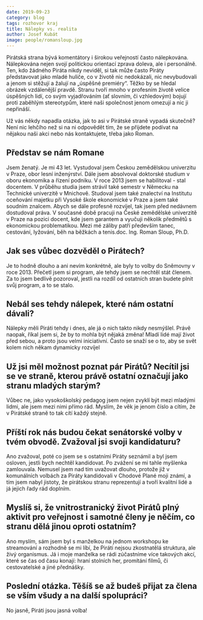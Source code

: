 ```yaml
---
date: 2019-09-23
category: blog
tags: rozhovor kraj 
title: Nálepky vs. realita
author: Josef Kubát
image: people/romansloup.jpg
---
```


Pirátská strana bývá komentátory i širokou veřejností často nálepkována. Nálepkována nejen svojí politickou orientací zprava doleva, ale i personálně. Ten, kdo žádného Piráta nikdy neviděl, si tak může často Piráty představovat jako mladé huliče, co v životě nic nedokázali, nic nevybudovali a jenom si stěžují a žalují na „úspěšné premiéry“. Těžko by se hledal obrázek vzdálenější pravdě. Stranu tvoří mnoho v profesním životě velice úspěšných lidí, co svým vyjadřováním (ať slovním, či vzhledovým) bojují proti zaběhlým stereotypům, které naši společnost jenom omezují a nic ji nepřináší.

Už vás někdy napadla otázka, jak to asi v Pirátské straně vypadá skutečně? Není nic lehčího než si na ni odpovědět tím, že se přijdete podívat na nějakou naši akci nebo nás kontaktujete, třeba jako Roman.

## Představ se nám Romane
Jsem ženatý. Je mi 43 let. Vystudoval jsem Českou zemědělskou univerzitu v Praze, obor lesní inženýrství. Dále jsem absolvoval doktorské studium v oboru ekonomika a řízení podniku. V roce 2013 jsem se habilitoval - stal docentem. V průběhu studia jsem strávil také semestr v Německu na Technické univerzitě v Mnichově. Studoval jsem také znalectví na Institutu oceňování majetku při Vysoké škole ekonomické v Praze a jsem také soudním znalcem. Abych se dále profesně rozvíjel, tak jsem před nedávnem dostudoval práva. V současné době pracuji na České zemědělské univerzitě v Praze na pozici docent, kde jsem garantem a vyučuji několik předmětů s ekonomickou problematikou. Mezi mé záliby patří především tanec, cestování, lyžování, běh na běžkách a tenis.doc. Ing. Roman Sloup, Ph.D.

## Jak ses vůbec dozvěděl o Pirátech?
Je to hodně dlouho a ani nevím konkrétně, ale byly to volby do Sněmovny v roce 2013. Přečetl jsem si program, ale tehdy jsem se nechtěl stát členem. Za to jsem bedlivě pozoroval, jestli na rozdíl od ostatních stran budete plnit svůj program, a to se stalo.

## Nebál ses tehdy nálepek, které nám ostatní dávali?
Nálepky měli Piráti tehdy i dnes, ale já o nich takto nikdy nesmýšlel. Právě naopak, říkal jsem si, že by to mohla být nějaká změna! Mladí lidé mají život před sebou, a proto jsou velmi iniciativní. Často se snaží se o to, aby se svět kolem nich někam dynamicky rozvíjel

## Už jsi měl možnost poznat pár Pirátů? Necítil jsi se ve straně, kterou právě ostatní označují jako stranu mladých starým?
Vůbec ne, jako vysokoškolský pedagog jsem nejen zvyklí být mezi mladými lidmi, ale jsem mezi nimi přímo rád. Myslím, že věk je jenom číslo a cítím, že v Pirátské straně to tak cítí každý stejně.

## Příští rok nás budou čekat senátorské volby v tvém obvodě. Zvažoval jsi svoji kandidaturu?
Ano zvažoval, poté co jsem se s ostatními Piráty seznámil a byl jsem osloven, jestli bych nechtěl kandidovat. Po zvážení se mi tahle myšlenka zamlouvala. Nemusel jsem nad tím uvažovat dlouho, protože již v komunálních volbách za Piráty kandidovali v Chodové Plané moji známí, a tím jsem nabyl jistoty, že pirátskou stranu reprezentují a tvoří kvalitní lidé a já jejich řady rád doplním.

## Myslíš si, že vnitrostranický život Pirátů plný aktivit pro veřejnost i samotné členy je něčím, co stranu dělá jinou oproti ostatním?
Ano myslím, sám jsem byl s manželkou na jednom workshopu ke streamování a rozhodně se mi líbí, že Piráti nejsou zkostnatělá struktura, ale živý organismus. Já i moje manželka se rádi zúčastníme více takových akcí, které se čas od času konají: hraní stolních her, promítání filmů, či cestovatelské a jiné přednášky.

## Poslední otázka. Těšíš se až budeš přijat za člena se vším všudy a na další spolupráci?
No jasně, Piráti jsou jasná volba!
